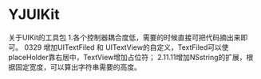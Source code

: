# YJUIKit
关于UIKit的工具包
1.各个控制器耦合度低，需要的时候直接可把代码摘出来即可。
0329 增加UITextFiled 和 UITextView的自定义，TextFiled可以使placeHolder靠右居中，TextView增加占位符；
2.11.11增加NSstring的扩展，根据固定宽度，可以算出字符串需要的高度。